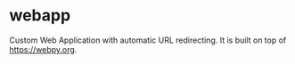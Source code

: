 # webapp

Custom Web Application with automatic URL redirecting. It is built on top of https://webpy.org.
